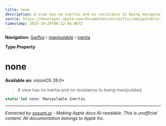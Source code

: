 ```yaml
---
title: none
description: A view has no inertia and no resistance to being manipulated.
source: https://developer.apple.com/documentation/swiftui/manipulable/inertia/none
timestamp: 2025-10-29T00:12:46.607Z
---
```


**Navigation:** [Swiftui](/documentation/swiftui) › [manipulable](/documentation/swiftui/manipulable) › [inertia](/documentation/swiftui/manipulable/inertia)

**Type Property**

# none

**Available on:** visionOS 26.0+

> A view has no inertia and no resistance to being manipulated.

```swift
static let none: Manipulable.Inertia
```

---

*Extracted by [sosumi.ai](https://sosumi.ai) - Making Apple docs AI-readable.*
*This is unofficial content. All documentation belongs to Apple Inc.*
